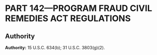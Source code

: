 # PART 142—PROGRAM FRAUD CIVIL REMEDIES ACT REGULATIONS 


## Authority

**Authority:** 15 U.S.C. 634(b); 31 U.S.C. 3803(g)(2). 


